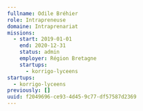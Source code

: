 ```yaml
---
fullname: Odile Bréhier
role: Intrapreneuse
domaine: Intraprenariat
missions:
  - start: 2019-01-01
    end: 2020-12-31
    status: admin
    employer: Région Bretagne
    startups:
      - korrigo-lyceens
startups:
  - korrigo-lyceens
previously: []
uuid: f2049696-ce93-4d45-9c77-df57587d2369
---
```

